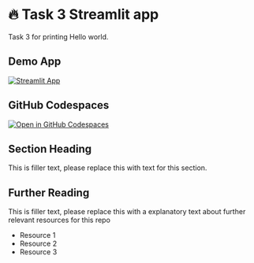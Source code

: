 # 🔥 Task 3 Streamlit app

Task 3 for printing Hello world.

## Demo App

[![Streamlit App](https://static.streamlit.io/badges/streamlit_badge_black_white.svg)](https://task3-ml.streamlit.app/)

## GitHub Codespaces

[![Open in GitHub Codespaces](https://github.com/codespaces/badge.svg)](https://codespaces.new/streamlit/app-starter-kit?quickstart=1)

## Section Heading

This is filler text, please replace this with text for this section.

## Further Reading

This is filler text, please replace this with a explanatory text about further relevant resources for this repo
- Resource 1
- Resource 2
- Resource 3
